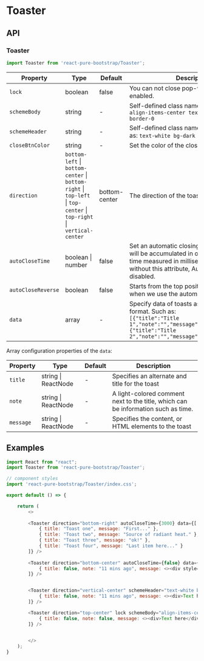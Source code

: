 # Toaster


## API

### Toaster
```js
import Toaster from 'react-pure-bootstrap/Toaster';
```
| Property | Type | Default | Description |
| --- | --- | --- | --- |
| `lock` | boolean  | false | You can not close pop-win when it is enabled. |
| `schemeBody` | string  | - | Self-defined class name for body, such as: `align-items-center text-white bg-primary border-0` |
| `schemeHeader` | string  | - | Self-defined class name for header, such as: `text-white bg-dark` |
| `closeBtnColor` | string  | - | Set the color of the close button. |
| `direction` | `bottom-left` \| `bottom-center` \| `bottom-right` \| `top-left` \| `top-center` \| `top-right` \| `vertical-center`  | bottom-center | The direction of the toaster |
| `autoCloseTime` | boolean \| number  | false | Set an automatic closing time, multiple items will be accumulated in order. Amount of time measured in milliseconds. If false or without this attribute, Auto-Close will be disabled. |
| `autoCloseReverse` | boolean  | false | Starts from the top position of the Array when we use the automatic close. |
| `data` | array | - | Specify data of toasts as a JSON string format. Such as: <br />`[{"title":"Title 1","note":"","message":"description..."},{"title":"Title 2","note":"","message":"description..."}]` |


Array configuration properties of the `data`:

| Property | Type | Default | Description |
| --- | --- | --- | --- |
| `title` | string \| ReactNode | - | Specifies an alternate and title for the toast |
| `note` | string \| ReactNode | - | A light-colored comment next to the title, which can be information such as time. |
| `message` | string \| ReactNode | - | Specifies the content, or HTML elements to the toast |



## Examples

```js
import React from "react";
import Toaster from 'react-pure-bootstrap/Toaster';

// component styles
import 'react-pure-bootstrap/Toaster/index.css';

export default () => {

    return (
        <>
          
        <Toaster direction="bottom-right" autoCloseTime={3000} data={[
            { title: "Toast one", message: "First..." },
            { title: "Toast two", message: "Source of radiant heat." },
            { title: "Toast three", message: "ok!" },
            { title: "Toast four", message: "Last item here..." }
        ]} />
                
        <Toaster direction="bottom-center" autoCloseTime={false} data={[
            { title: false, note: "11 mins ago", message: <><div style={{fontSize:"14px"}}>This is <span style={{color:"orange"}}>orange</span> text <p></p></div></> }
        ]} />	


        <Toaster direction="vertical-center" schemeHeader="text-white bg-dark" closeBtnColor="#fff"  data={[
            { title: false, note: "11 mins ago", message: <><div>Text here</div></> }
        ]} />	

        <Toaster direction="top-center" lock schemeBody="align-items-center text-white bg-primary border-0" data={[
            { title: false, note: false, message: <><div>Text here</div></> }
        ]} />	

          
        </>
    );
}
```